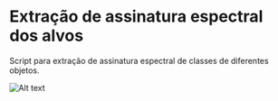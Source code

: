 # Extração de assinatura espectral dos alvos

Script para extração de assinatura espectral de classes de diferentes objetos.

![Alt text](/SpectralSignature/RGB_Amostras.png?raw=true "Optional Title")
